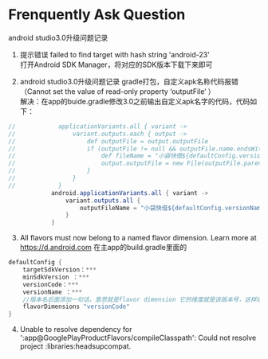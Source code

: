 # Frenquently Ask Question

android studio3.0升级问题记录
1. 提示错误 failed to find target with hash string 'android-23'  
打开Android SDK Manager，将对应的SDK版本下载下来即可  

2. android studio3.0升级问题记录
gradle打包，自定义apk名称代码报错（Cannot set the value of read-only property ‘outputFile’ ）   
解决：在app的buide.gradle修改3.0之前输出自定义apk名字的代码，代码如下：  
``` java
//            applicationVariants.all { variant ->
//                variant.outputs.each { output ->
//                    def outputFile = output.outputFile
//                    if (outputFile != null && outputFile.name.endsWith('.apk')) {
//                        def fileName = "小袋快借${defaultConfig.versionName}_${releaseTime()}_${variant.productFlavors[0].name}.apk"
//                        output.outputFile = new File(outputFile.parent, fileName)
//                    }
//                }
//            }
            android.applicationVariants.all { variant ->
                variant.outputs.all {
                    outputFileName = "小袋快借${defaultConfig.versionName}_${releaseTime()}_${variant.productFlavors[0].name}.apk"
                }
            }
```

3. All flavors must now belong to a named flavor dimension. Learn more at https://d.android.com
在主app的build.gradle里面的  
``` java
defaultConfig {
    targetSdkVersion：***
    minSdkVersion ：***
    versionCode：***
    versionName ：***
    //版本名后面添加一句话，意思就是flavor dimension 它的维度就是该版本号，这样维度就是都是统一的了
    flavorDimensions "versionCode"
}
```

4. Unable to resolve dependency for ':app@GooglePlayProductFlavors/compileClasspath': Could not resolve project :libraries:headsupcompat.  

